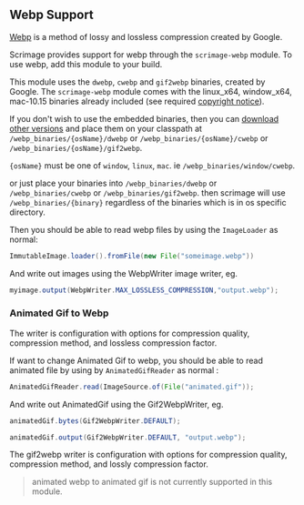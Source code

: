 ## Webp Support

[Webp](https://developers.google.com/speed/webp/faq) is a method of lossy and lossless compression created by Google.

Scrimage provides support for webp through the `scrimage-webp` module. To use webp, add this module to your build.

This module uses the `dwebp`, `cwebp` and `gif2webp` binaries, created by Google. The `scrimage-webp` module comes with the
linux_x64, window_x64, mac-10.15 binaries already included (see required [copyright notice](https://github.com/sksamuel/scrimage/blob/master/scrimage-webp/src/main/resources/dist_webp_binaries/LICENSE)).

If you don't wish to use the embedded binaries, then you can [download other versions](https://developers.google.com/speed/webp) and place them
on your classpath at `/webp_binaries/{osName}/dwebp` or `/webp_binaries/{osName}/cwebp` or `/webp_binaries/{osName}/gif2webp`.

`{osName}` must be one of `window`, `linux`, `mac`. ie `/webp_binaries/window/cwebp`.

or just place your binaries into `/webp_binaries/dwebp` or `/webp_binaries/cwebp` or `/webp_binaries/gif2webp`.
then scrimage will use `/webp_binaries/{binary}` regardless of the binaries which is in os specific directory.

Then you should be able to read webp files by using the `ImageLoader` as normal:

```java
ImmutableImage.loader().fromFile(new File("someimage.webp"))
```

And write out images using the WebpWriter image writer, eg.

```java
myimage.output(WebpWriter.MAX_LOSSLESS_COMPRESSION,"output.webp");
```

### Animated Gif to Webp
The writer is configuration with options for compression quality, compression method, and lossless compression factor.

If want to change Animated Gif to webp, you should be able to read animated file by using by `AnimatedGifReader` as normal :

```java
AnimatedGifReader.read(ImageSource.of(File("animated.gif"));
```

And write out AnimatedGif using the Gif2WebpWriter, eg.

```java
animatedGif.bytes(Gif2WebpWriter.DEFAULT);

animatedGif.output(Gif2WebpWriter.DEFAULT, "output.webp");
```

The gif2webp writer is configuration with options for compression quality, compression method, and lossly compression factor.

> animated webp to animated gif is not currently supported in this module.
